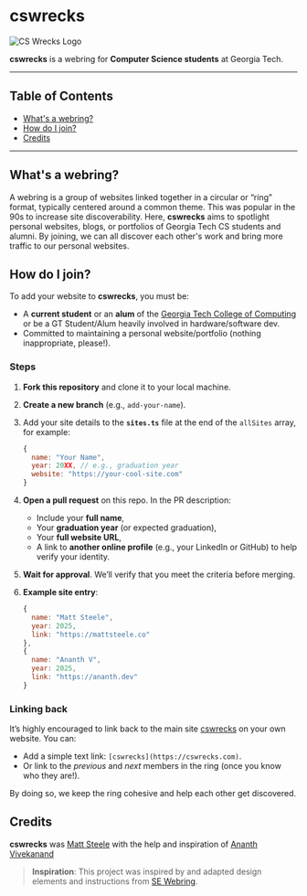 # cswrecks

![CS Wrecks Logo](https://www.cswrecks.com/cswrecks-logo.png)


**cswrecks** is a webring for **Computer Science students** at Georgia Tech.

---

## Table of Contents
- [What's a webring?](#whats-a-webring)
- [How do I join?](#how-do-i-join)
- [Credits](#credits)

---

## What's a webring?
A webring is a group of websites linked together in a circular or “ring” format, typically centered around a common theme. This was popular in the 90s to increase site discoverability. Here, **cswrecks** aims to spotlight personal websites, blogs, or portfolios of Georgia Tech CS students and alumni. By joining, we can all discover each other's work and bring more traffic to our personal websites.

## How do I join?
To add your website to **cswrecks**, you must be:
- A **current student** or an **alum** of the [Georgia Tech College of Computing](https://www.cc.gatech.edu/) or be a GT Student/Alum heavily involved in hardware/software dev.
- Committed to maintaining a personal website/portfolio (nothing inappropriate, please!).

### Steps
1. **Fork this repository** and clone it to your local machine.
2. **Create a new branch** (e.g., `add-your-name`).
3. Add your site details to the **`sites.ts`** file at the end of the `allSites` array, for example:
   ```js
   {
     name: "Your Name",
     year: 20XX, // e.g., graduation year
     website: "https://your-cool-site.com"
   }
4. **Open a pull request** on this repo. In the PR description:
   - Include your **full name**,
   - Your **graduation year** (or expected graduation),
   - Your **full website URL**,
   - A link to **another online profile** (e.g., your LinkedIn or GitHub) to help verify your identity.

5. **Wait for approval**. We’ll verify that you meet the criteria before merging.

6. **Example site entry**:
   ```js
   {
     name: "Matt Steele",
     year: 2025,
     link: "https://mattsteele.co"
   },
   {
     name: "Ananth V",
     year: 2025,
     link: "https://ananth.dev"
   }


### Linking back
It’s highly encouraged to link back to the main site [cswrecks](https://cswrecks.com) on your own website. You can:
- Add a simple text link: `[cswrecks](https://cswrecks.com)`.
- Or link to the *previous* and *next* members in the ring (once you know who they are!).

By doing so, we keep the ring cohesive and help each other get discovered.





## Credits
**cswrecks** was [Matt Steele](https://www.mattsteele.co/) with the help and inspiration of [Ananth Vivekanand](https://ananthvivekanand.com/)

> **Inspiration**: This project was inspired by and adapted design elements and instructions from [SE Webring](https://se-webring.xyz).
